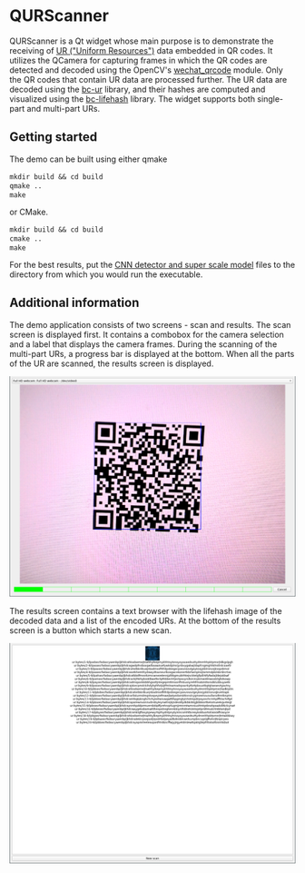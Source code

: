 # QURScanner

QURScanner is a Qt widget whose main purpose is to demonstrate the receiving of [UR ("Uniform Resources")](https://github.com/BlockchainCommons/Research/blob/master/papers/bcr-2020-005-ur.md) data embedded in QR codes. It utilizes the QCamera for capturing frames in which the QR codes are detected and decoded using the OpenCV's [wechat_qrcode](https://github.com/opencv/opencv_contrib/tree/master/modules/wechat_qrcode) module. Only the QR codes that contain UR data are processed further. The UR data are decoded using the [bc-ur](https://github.com/PavelNajman/bc-ur) library, and their hashes are computed and visualized using the [bc-lifehash](https://github.com/PavelNajman/bc-lifehash) library. The widget supports both single-part and multi-part URs.

## Getting started
The demo can be built using either qmake
```
mkdir build && cd build
qmake ..
make
```
or CMake.
```
mkdir build && cd build
cmake ..
make
```
For the best results, put the [CNN detector and super scale model](https://github.com/WeChatCV/opencv_3rdparty/tree/wechat_qrcode) files to the directory from which you would run the executable.

## Additional information
The demo application consists of two screens - scan and results. The scan screen is displayed first. It contains a combobox for the camera selection and a label that displays the camera frames. During the scanning of the multi-part URs, a progress bar is displayed at the bottom. When all the parts of the UR are scanned, the results screen is displayed. 

![Scan screen](/images/scan_screen.png)

The results screen contains a text browser with the lifehash image of the decoded data and a list of the encoded URs. At the bottom of the results screen is a button which starts a new scan.

![Results screen](/images/results_screen.png)
